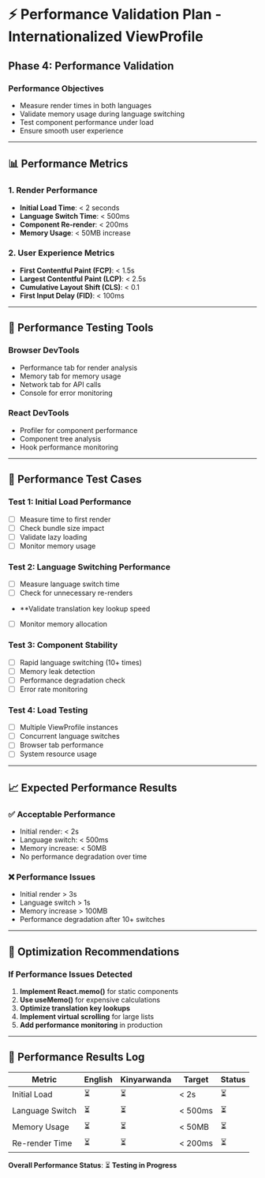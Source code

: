 # ⚡ Performance Validation Plan - Internationalized ViewProfile

## **Phase 4: Performance Validation**

### **Performance Objectives**
- Measure render times in both languages
- Validate memory usage during language switching
- Test component performance under load
- Ensure smooth user experience

---

## **📊 Performance Metrics**

### **1. Render Performance**
- **Initial Load Time**: < 2 seconds
- **Language Switch Time**: < 500ms
- **Component Re-render**: < 200ms
- **Memory Usage**: < 50MB increase

### **2. User Experience Metrics**
- **First Contentful Paint (FCP)**: < 1.5s
- **Largest Contentful Paint (LCP)**: < 2.5s
- **Cumulative Layout Shift (CLS)**: < 0.1
- **First Input Delay (FID)**: < 100ms

---

## **🔧 Performance Testing Tools**

### **Browser DevTools**
- Performance tab for render analysis
- Memory tab for memory usage
- Network tab for API calls
- Console for error monitoring

### **React DevTools**
- Profiler for component performance
- Component tree analysis
- Hook performance monitoring

---

## **🧪 Performance Test Cases**

### **Test 1: Initial Load Performance**
- [ ] Measure time to first render
- [ ] Check bundle size impact
- [ ] Validate lazy loading
- [ ] Monitor memory usage

### **Test 2: Language Switching Performance**
- [ ] Measure language switch time
- [ ] Check for unnecessary re-renders
- **Validate translation key lookup speed
- [ ] Monitor memory allocation

### **Test 3: Component Stability**
- [ ] Rapid language switching (10+ times)
- [ ] Memory leak detection
- [ ] Performance degradation check
- [ ] Error rate monitoring

### **Test 4: Load Testing**
- [ ] Multiple ViewProfile instances
- [ ] Concurrent language switches
- [ ] Browser tab performance
- [ ] System resource usage

---

## **📈 Expected Performance Results**

### **✅ Acceptable Performance**
- Initial render: < 2s
- Language switch: < 500ms
- Memory increase: < 50MB
- No performance degradation over time

### **❌ Performance Issues**
- Initial render > 3s
- Language switch > 1s
- Memory increase > 100MB
- Performance degradation after 10+ switches

---

## **🚀 Optimization Recommendations**

### **If Performance Issues Detected**
1. **Implement React.memo()** for static components
2. **Use useMemo()** for expensive calculations
3. **Optimize translation key lookups**
4. **Implement virtual scrolling** for large lists
5. **Add performance monitoring** in production

---

## **📝 Performance Results Log**

| Metric | English | Kinyarwanda | Target | Status |
|--------|---------|-------------|---------|---------|
| Initial Load | ⏳ | ⏳ | < 2s | ⏳ |
| Language Switch | ⏳ | ⏳ | < 500ms | ⏳ |
| Memory Usage | ⏳ | ⏳ | < 50MB | ⏳ |
| Re-render Time | ⏳ | ⏳ | < 200ms | ⏳ |

**Overall Performance Status**: ⏳ **Testing in Progress**
